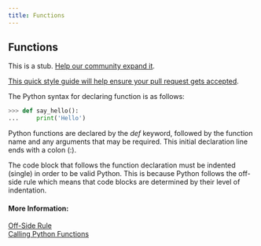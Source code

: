 ```yaml
---
title: Functions
---
```

## Functions

This is a stub. <a href='https://github.com/freecodecamp/guides/tree/master/src/pages/python/functions/index.md' target='_blank' rel='nofollow'>Help our community expand it</a>.

<a href='https://github.com/freecodecamp/guides/blob/master/README.md' target='_blank' rel='nofollow'>This quick style guide will help ensure your pull request gets accepted</a>.

The Python syntax for declaring function is as follows:
```python
>>> def say_hello():
...     print('Hello')
```
Python functions are declared by the <i>def</i> keyword, followed by the function name and any arguments that may be required. This initial declaration line ends with a colon (:). 

The code block that follows the function declaration must be indented (single) in order to be valid Python. This is because Python follows the off-side rule which means that code blocks are determined by their level of indentation.

#### More Information:
<!-- Please add any articles you think might be helpful to read before writing the article -->
<a href="https://en.wikipedia.org/wiki/Off-side_rule" target="_blank" rel="nofollow">Off-Side Rule</a>
<br />
<a href="https://guide.freecodecamp.org/python/calling-functions" target="_blank" rel="nofollow">Calling Python Functions</a>

